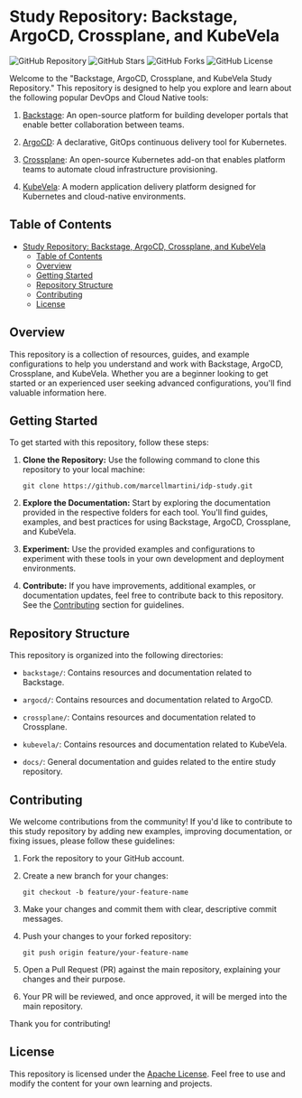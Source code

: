 # Study Repository: Backstage, ArgoCD, Crossplane, and KubeVela

![GitHub Repository](https://img.shields.io/github/repo-size/marcellmartini/idp-study)
![GitHub Stars](https://img.shields.io/github/stars/marcellmartini/idp-study)
![GitHub Forks](https://img.shields.io/github/forks/marcellmartini/idp-study)
![GitHub License](https://img.shields.io/github/license/marcellmartini/idp-study)

Welcome to the "Backstage, ArgoCD, Crossplane, and KubeVela Study Repository." This repository is designed to help you explore and learn about the following popular DevOps and Cloud Native tools:

1. [Backstage](https://backstage.io/): An open-source platform for building developer portals that enable better collaboration between teams.

2. [ArgoCD](https://argoproj.github.io/argo-cd/): A declarative, GitOps continuous delivery tool for Kubernetes.

3. [Crossplane](https://crossplane.io/): An open-source Kubernetes add-on that enables platform teams to automate cloud infrastructure provisioning.

4. [KubeVela](https://kubevela.io/): A modern application delivery platform designed for Kubernetes and cloud-native environments.

## Table of Contents

- [Study Repository: Backstage, ArgoCD, Crossplane, and KubeVela](#study-repository-backstage-argocd-crossplane-and-kubevela)
  - [Table of Contents](#table-of-contents)
  - [Overview](#overview)
  - [Getting Started](#getting-started)
  - [Repository Structure](#repository-structure)
  - [Contributing](#contributing)
  - [License](#license)

## Overview

This repository is a collection of resources, guides, and example configurations to help you understand and work with Backstage, ArgoCD, Crossplane, and KubeVela. Whether you are a beginner looking to get started or an experienced user seeking advanced configurations, you'll find valuable information here.

## Getting Started

To get started with this repository, follow these steps:

1. **Clone the Repository:** Use the following command to clone this repository to your local machine:

   ```
   git clone https://github.com/marcellmartini/idp-study.git
   ```

2. **Explore the Documentation:** Start by exploring the documentation provided in the respective folders for each tool. You'll find guides, examples, and best practices for using Backstage, ArgoCD, Crossplane, and KubeVela.

3. **Experiment:** Use the provided examples and configurations to experiment with these tools in your own development and deployment environments.

4. **Contribute:** If you have improvements, additional examples, or documentation updates, feel free to contribute back to this repository. See the [Contributing](#contributing) section for guidelines.

## Repository Structure

This repository is organized into the following directories:

- `backstage/`: Contains resources and documentation related to Backstage.

- `argocd/`: Contains resources and documentation related to ArgoCD.

- `crossplane/`: Contains resources and documentation related to Crossplane.

- `kubevela/`: Contains resources and documentation related to KubeVela.

- `docs/`: General documentation and guides related to the entire study repository.

## Contributing

We welcome contributions from the community! If you'd like to contribute to this study repository by adding new examples, improving documentation, or fixing issues, please follow these guidelines:

1. Fork the repository to your GitHub account.

2. Create a new branch for your changes:

   ```
   git checkout -b feature/your-feature-name
   ```

3. Make your changes and commit them with clear, descriptive commit messages.

4. Push your changes to your forked repository:

   ```
   git push origin feature/your-feature-name
   ```

5. Open a Pull Request (PR) against the main repository, explaining your changes and their purpose.

6. Your PR will be reviewed, and once approved, it will be merged into the main repository.

Thank you for contributing!

## License

This repository is licensed under the [Apache License](LICENSE). Feel free to use and modify the content for your own learning and projects.
